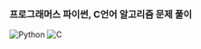 ### 프로그래머스 파이썬, C언어 알고리즘 문제 풀이
<!-- 언어 -->
![Python](https://img.shields.io/badge/Python-3776AB?style=flat-square&logo=python&logoColor=white)
![C](https://img.shields.io/badge/C언어-A8B9CC?style=flat-square&logo=c&logoColor=black)
